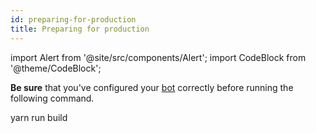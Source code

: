 ```yaml
---
id: preparing-for-production
title: Preparing for production
---
```


import Alert from '@site/src/components/Alert';
import CodeBlock from '@theme/CodeBlock';

<Alert type="info" closable="true">

**Be sure** that you've configured your [bot](/docs/setup/configuration/bot) correctly before running the following command.

</Alert>

<CodeBlock className="language-bash" path="~/SteamSpeak">
  yarn run build
</CodeBlock>
